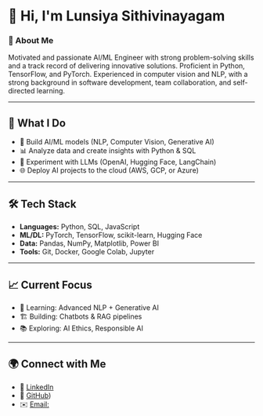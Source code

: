 # 👋 Hi, I'm Lunsiya Sithivinayagam

### 🧠 About Me 

Motivated and passionate AI/ML Engineer with strong problem-solving skills and a track record of delivering innovative solutions. Proficient in Python, TensorFlow, and PyTorch. Experienced in computer vision and NLP, with a strong background in software development, team collaboration, and self-directed learning.

---

## 🚀 What I Do

* 🤖 Build AI/ML models (NLP, Computer Vision, Generative AI)
* 📊 Analyze data and create insights with Python & SQL
* 🧩 Experiment with LLMs (OpenAI, Hugging Face, LangChain)
* 🌐 Deploy AI projects to the cloud (AWS, GCP, or Azure)

---

## 🛠️ Tech Stack

* **Languages:** Python, SQL, JavaScript
* **ML/DL:** PyTorch, TensorFlow, scikit-learn, Hugging Face
* **Data:** Pandas, NumPy, Matplotlib, Power BI
* **Tools:** Git, Docker, Google Colab, Jupyter

---

## 📈 Current Focus

* 🔬 Learning: Advanced NLP + Generative AI
* 🏗️ Building: Chatbots & RAG pipelines
* 📚 Exploring: AI Ethics, Responsible AI

---

## 🌍 Connect with Me

* 💼 [LinkedIn](https://www.linkedin.com/in/sithivinayagam-lunsiya/)
* 🐙 [GitHub](https://github.com/Si-Lunsi))
* ✉️ [Email:](lunsiya15@gmail.com)



